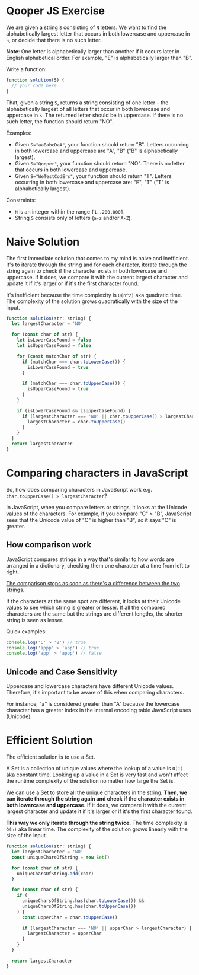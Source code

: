 # Qooper JS Exercise

We are given a string `S` consisting of `N` letters. We want to find the alphabetically largest letter that occurs in both lowercase and uppercase in `S`, or decide that there is no such letter.

**Note**: One letter is alphabetically larger than another if it occurs later in English alphabetical order. For example, "E" is alphabetically larger than "B".

Write a function:

```javascript
function solution(S) {
  // your code here
}
```

That, given a string `S`, returns a string consisting of one letter - the alphabetically largest of all letters that occur in both lowercase and uppercase in `S`. The returned letter should be in uppercase. If there is no such letter, the function should return "NO".

Examples:

- Given `S="aaBabcDaA"`, your function should return "B". Letters occurring in both lowercase and uppercase are "A", "B" ("B" is alphabetically largest).
- Given `S="Qooper"`, your function should return "NO". There is no letter that occurs in both lowercase and uppercase.
- Given `S="WeTestCodErs"`, your function should return "T". Letters occurring in both lowercase and uppercase are: "E", "T" ("T" is alphabetically largest).

Constraints:

- `N` is an integer within the range `[1..200,000]`.
- String `S` consists only of letters (`a-z` and/or `A-Z`).

# Naive Solution

The first immediate solution that comes to my mind is naive and inefficient. It's to iterate through the string and for each character, iterate through the string again to check if the character exists in both lowercase and uppercase. If it does, we compare it with the current largest character and update it if it's larger or if it's the first character found.

It's inefficient because the time complexity is `O(n^2)` aka quadratic time. The complexity of the solution grows quadratically with the size of the input.

```javascript
function solution(str: string) {
  let largestCharacter = 'NO'

  for (const char of str) {
    let isLowerCaseFound = false
    let isUpperCaseFound = false

    for (const matchChar of str) {
      if (matchChar === char.toLowerCase()) {
        isLowerCaseFound = true
      }

      if (matchChar === char.toUpperCase()) {
        isUpperCaseFound = true
      }
    }

    if (isLowerCaseFound && isUpperCaseFound) {
      if (largestCharacter === 'NO' || char.toUpperCase() > largestCharacter) {
        largestCharacter = char.toUpperCase()
      }
    }
  }
  return largestCharacter
}
```

# Comparing characters in JavaScript

So, how does comparing characters in JavaScript work e.g. `char.toUpperCase() > largestCharacter`?

In JavaScript, when you compare letters or strings, it looks at the Unicode values of the characters. For example, if you compare "C" > "B", JavaScript sees that the Unicode value of "C" is higher than "B", so it says "C" is greater.

## How comparison work

JavaScript compares strings in a way that's similar to how words are arranged in a dictionary, checking them one character at a time from left to right.

[The comparison stops as soon as there's a difference between the two strings.](https://javascript.info/comparison#string-comparison)

If the characters at the same spot are different, it looks at their Unicode values to see which string is greater or lesser. If all the compared characters are the same but the strings are different lengths, the shorter string is seen as lesser.

Quick examples:

```javascript
console.log('C' > 'B') // true
console.log('appp' > 'app') // true
console.log('app' > 'appp') // false
```

## Unicode and Case Sensitivity

Uppercase and lowercase characters have different Unicode values. Therefore, it's important to be aware of this when comparing characters.

For instance, "a" is considered greater than "A" because the lowercase character has a greater index in the internal encoding table JavaScript uses (Unicode).

# Efficient Solution

The efficient solution is to use a Set.

A Set is a collection of unique values where the lookup of a value is `O(1)` aka constant time. Looking up a value in a Set is very fast and won't affect the runtime complexity of the solution no matter how large the Set is.

We can use a Set to store all the unique characters in the string. **Then, we can iterate through the string again and check if the character exists in both lowercase and uppercase.** If it does, we compare it with the current largest character and update it if it's larger or if it's the first character found.

**This way we only iterate through the string twice.** The time complexity is `O(n)` aka linear time. The complexity of the solution grows linearly with the size of the input.

```javascript
function solution(str: string) {
  let largestCharacter = 'NO'
  const uniqueCharsOfString = new Set()

  for (const char of str) {
    uniqueCharsOfString.add(char)
  }

  for (const char of str) {
    if (
      uniqueCharsOfString.has(char.toLowerCase()) &&
      uniqueCharsOfString.has(char.toUpperCase())
    ) {
      const upperChar = char.toUpperCase()

      if (largestCharacter === 'NO' || upperChar > largestCharacter) {
        largestCharacter = upperChar
      }
    }
  }

  return largestCharacter
}
```
